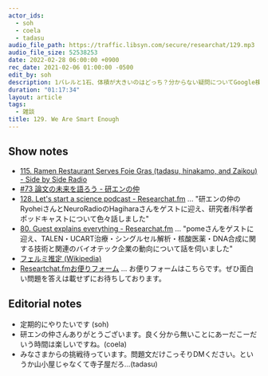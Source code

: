```yaml
---
actor_ids:
  - soh
  - coela
  - tadasu
audio_file_path: https://traffic.libsyn.com/secure/researchat/129.mp3
audio_file_size: 52538253
date: 2022-02-28 06:00:00 +0900
rec_date: 2021-02-06 01:00:00 -0500
edit_by: soh
description: 1バレルと1石、体積が大きいのはどっち？分からない疑問についてGoogle検索を使わずに答えひねり出す様子をお届けします。
duration: "01:17:34"
layout: article
tags:
  - 雑談
title: 129. We Are Smart Enough
---
```


## Show notes
- [115. Ramen Restaurant Serves Foie Gras (tadasu, hinakamo, and Zaikou) - Side by Side Radio](https://sidebysideradio.libsyn.com/115-ramen-restaurant-serves-foie-gras-tadasu-hinacamo-and-zaikou)
- [#73 論文の未来を語ろう - 研エンの仲](https://anchor.fm/ken-en-no-naka/episodes/73-e1d9uf5)
- [128. Let's start a science podcast - Researchat.fm](https://researchat.fm/episode/128) ... "研エンの仲のRyoheiさんとNeuroRadioのHagiharaさんをゲストに迎え、研究者/科学者ポッドキャストについて色々話しました"
- [80. Guest explains everything - Researchat.fm](https://researchat.fm/episode/80) ... "pomeさんをゲストに迎え、TALEN・UCART治療・シングルセル解析・核酸医薬・DNA合成に関する技術と関連のバイオテック企業の動向について話を伺いました"
- [フェルミ推定 (Wikipedia)](https://ja.wikipedia.org/wiki/%E3%83%95%E3%82%A7%E3%83%AB%E3%83%9F%E6%8E%A8%E5%AE%9A)
- [Researtchat.fmお便りフォーム](https://researchat.fm/form.html) ... お便りフォームはこちらです。ぜひ面白い問題を答えは載せずにお待ちしております。

## Editorial notes
- 定期的にやりたいです (soh)
- 研エンの仲さんありがとうございます。良く分から無いことにあーだこーだいう時間は楽しいですね。(coela)
- みなさまからの挑戦待っています。問題文だけこっそりDMください。というか山小屋じゃなくて寺子屋だろ...(tadasu)
